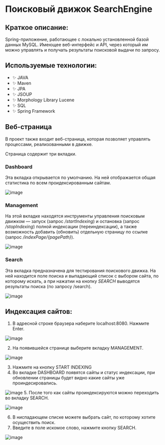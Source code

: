 # Поисковый движок SearchEngine
## Краткое описание:
<p>
Spring-приложение, работающее с локально установленной базой данных MySQL.
Имеющее веб-интерфейс и API, через который им можно управлять и получать результаты поисковой выдачи по запросу.
</p>

## Используемые технологии:
* ✨ JAVA
* ✨ Maven
* ✨ JPA
* ✨ JSOUP
* ✨ Morphology Library Lucene
* ✨ SQL
* ✨ Spring Framework

## Веб-страница
<p>
В проект также входит веб-страница, которая позволяет управлять процессами, реализованными
в движке.
<p>
Страница содержит три вкладки.

### Dashboard

Эта вкладка открывается по умолчанию. На ней отображается общая статистика по всем проидексированным сайтам.

![image](/data/pic/pic.png)

### Management

На этой вкладке находятся инструменты управления 
поисковым движком — запуск (запрос <i>/startIndexing</i>) 
и остановка (запрос <i>/stopIndexing</i>) полной индексации
(переиндексации), а также возможность добавить (обновить)
отдельную страницу по ссылке (запрос <i>/indexPage/{pagePath}</i>).

![image](/data/pic/pic1.png)

### Search

Эта вкладка предназначена для тестирования поискового
движка. На ней находится поле поиска и выпадающий список с
выбором сайта, по которому искать, а при нажатии на кнопку
<i>SEARCH</i> выводятся результаты поиска (по запросу /search).

![image](/data/pic/pic2.png)

## Индексация сайтов: 

1. В адресной строке браузера наберите localhost:8080. Нажмите Enter.

![image](/data/pic/pic9.png)

2. На появившейся странице выберите вкладку MANAGEMENT.

![image](/data/pic/pic10.png)

3. Нажмите на кнопку START INDEXING
4. Во вкладке DASHBOARD появятся сайты и статус индексации, при обновлении страницы будет видно какие сайты уже проиндесировались.

![image](/data/pic/pic8.png)
5. После того как сайты проиндексируются можно переходить во вкладку SEARCH.

![image](/data/pic/pic5.png)

6. В ниспадающем списке можете выбрать сайт, по которому хотите осуществить поиск.
7. Введите в поле искомое слово, нажмите кнопку SEARCH.

![image](/data/pic/pic6.png)

